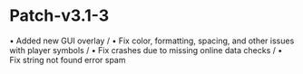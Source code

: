 # Patch-v3.1-3
• Added new GUI overlay
/
• Fix color, formatting, spacing, and other issues with player symbols
/
• Fix crashes due to missing online data checks
/
• Fix string not found error spam
